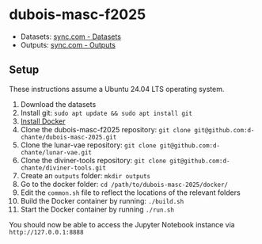 # dubois-masc-f2025
* Datasets: [sync.com - Datasets](https://ln5.sync.com/dl/24ce0c4e0#gcz3ehmr-hxdubpq3-je5hpa7f-65jtyt6i)
* Outputs: [sync.com - Outputs](https://ln5.sync.com/dl/89f636430#3ya3snx4-iap4ftg8-ieag3est-rv9kz574)

## Setup
These instructions assume a Ubuntu 24.04 LTS operating system.
1. Download the datasets 
2. Install git: `sudo apt update && sudo apt install git`
3. [Install Docker](https://docs.docker.com/engine/install/ubuntu/)
4. Clone the dubois-masc-f2025 repository: `git clone git@github.com:d-chante/dubois-masc-2025.git`
5. Clone the lunar-vae repository: `git clone git@github.com:d-chante/lunar-vae.git`
6. Clone the diviner-tools repository: `git clone git@github.com:d-chante/diviner-tools.git`
7. Create an `outputs` folder: `mkdir outputs`
8. Go to the docker folder: `cd /path/to/dubois-masc-2025/docker/`
9. Edit the `common.sh` file to reflect the locations of the relevant folders
10. Build the Docker container by running: `./build.sh`
11. Start the Docker container by running `./run.sh` 

You should now be able to access the Jupyter Notebook instance via `http://127.0.0.1:8888`

